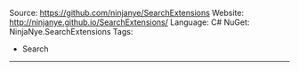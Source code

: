 Source:  https://github.com/ninjanye/SearchExtensions
Website: http://ninjanye.github.io/SearchExtensions/
Language: C#
NuGet: NinjaNye.SearchExtensions
Tags:
  - Search
---
